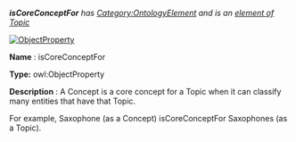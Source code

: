 ___isCoreConceptFor__ 
 has
 [Category:OntologyElement](../../Category/OntologyElement "Category:OntologyElement") 
 and is an
 [element of](../../Property/ElementOf "Property:ElementOf") 
[Topic](../../Submissions/Topic "Submissions:Topic")_




  





[![ObjectProperty](../../images/thumb/c/c3/ObjectProperty.gif/45px-ObjectProperty.gif)](../../Image/ObjectProperty.gif "ObjectProperty")


__Name__ 
 : isCoreConceptFor
 



__Type:__ 
 owl:ObjectProperty
 



__Description__ 
 : A Concept is a core concept for a Topic when it can classify many entities that have that Topic.
 



 For example, Saxophone (as a Concept) isCoreConceptFor Saxophones (as a Topic).
